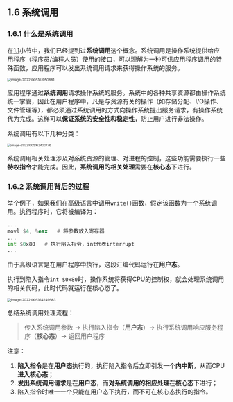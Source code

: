 ## 1.6 系统调用

### 1.6.1 什么是系统调用

在[1.1](https://docs.drshw.tech/os/introduction/)小节中，我们已经提到过**系统调用**这个概念。系统调用是操作系统提供给应用程序（程序员/编程人员）使用的接口，可以理解为一种可供应用程序调用的特殊函数，应用程序可以发出系统调用请求来获得操作系统的服务。

<img src="https://images.drshw.tech/images/notes/image-20221005161950881.png" alt="image-20221005161950881" style="zoom:55%;" />

应用程序通过**系统调用**请求操作系统的服务。系统中的各种共享资源都由操作系统统一掌管，因此在用户程序中，凡是与资源有关的操作（如存储分配、I/O操作、文件管理等），都必须通过系统调用的方式向操作系统提出服务请求，有操作系统代为完成。这样可以**保证系统的安全性和稳定性**，防止用户进行非法操作。

系统调用有以下几种分类：

<img src="https://images.drshw.tech/images/notes/image-20221005162400776.png" alt="image-20221005162400776" style="zoom:50%;" />

系统调用相关处理涉及对系统资源的管理、对进程的控制，这些功能需要执行一些**特权指令**才能完成。因此，**系统调用的相关处理**需要在**核心态**下进行。

### 1.6.2 系统调用背后的过程

举个例子，如果我们在高级语言中调用`write()`函数，假定该函数为一个系统调用。执行程序时，它将被编译为：

```asm
...
movl $4, %eax	# 将参数放入寄存器
...
int $0x80	# 执行陷入指令，int代表interrupt
...
```

由于高级语言是在用户程序中执行，这段汇编代码运行在**用户态**。

执行到陷入指令`int $0x80`时，操作系统将获得CPU的控制权，就会处理系统调用的相关代码，此时代码就运行在核心态了。

<img src="https://images.drshw.tech/images/notes/image-20221005164249563.png" alt="image-20221005164249563" style="zoom:55%;" />

总结系统调用处理流程：

> 传入系统调用参数 -> 执行陷入指令（**用户态**）-> 执行系统调用响应服务程序（**核心态**）-> 返回用户程序

注意：

1. **陷入指令**是在**用户态**执行的，执行陷入指令后立即引发一个**内中断**，从而CPU**进入核心态**；
2. **发出系统调用请求**是在**用户态**，而**对系统调用的相应处理**在**核心态**下进行；
3. 陷入指令时唯一一个只能在用户态下执行，而不可在核心态执行的指令。